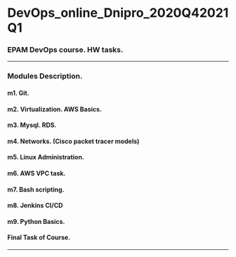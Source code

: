 # DevOps_online_Dnipro_2020Q42021Q1
### EPAM DevOps course. HW tasks.
---------------------------------
### Modules Description.
#### m1. Git.
#### m2. Virtualization. AWS Basics.
#### m3. Mysql. RDS.
#### m4. Networks. (Cisco packet tracer models)
#### m5. Linux Administration.
#### m6. AWS VPC task.
#### m7. Bash scripting.
#### m8. Jenkins CI/CD
#### m9. Python Basics.
#### Final Task of Course.
----------------------------------
